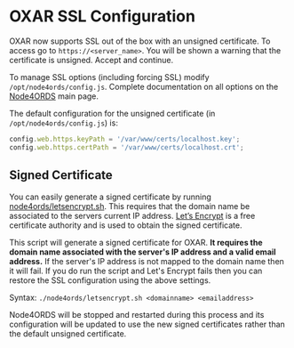 # OXAR SSL Configuration

OXAR now supports SSL out of the box with an unsigned certificate. To access go to `https://<server_name>`. You will be shown a warning that the certificate is unsigned. Accept and continue.

To manage SSL options (including forcing SSL) modify `/opt/node4ords/config.js`. Complete documentation on all options on the [Node4ORDS](https://github.com/OraOpenSource/node4ords/) main page.

The default configuration for the unsigned certificate (in `/opt/node4ords/config.js`) is:

```js
config.web.https.keyPath = '/var/www/certs/localhost.key';
config.web.https.certPath = '/var/www/certs/localhost.crt';
```

## Signed Certificate

You can easily generate a signed certificate by running [node4ords/letsencrypt.sh](../node4ords/letsencrypt.sh). This requires that the domain name be associated to the servers current IP address. [Let’s Encrypt](https://letsencrypt.org/) is a free certificate authority and is used to obtain the signed certificate.

This script will generate a signed certificate for OXAR. **It requires the domain name associated with the server's IP address and a valid email address.** If the server's IP address is not mapped to the domain name then it will fail. If you do run the script and Let's Encrypt fails then you can restore the SSL configuration using the above settings.

Syntax: `./node4ords/letsencrypt.sh <domainname> <emailaddress>`

Node4ORDS will be stopped and restarted during this process and its configuration will be updated to use the new signed certificates rather than the default unsigned certificate.
